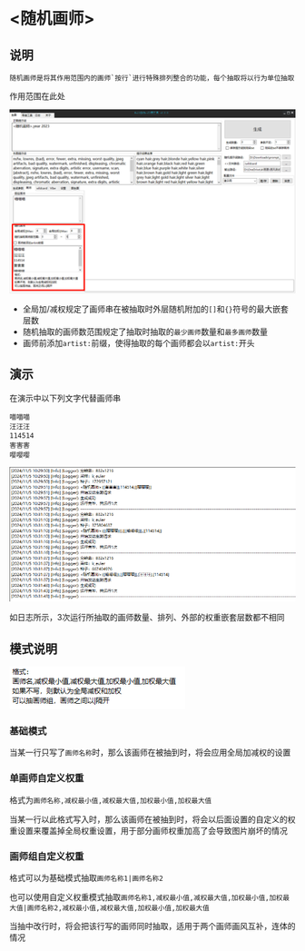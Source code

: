 # <随机画师>

## 说明

    随机画师是将其作用范围内的画师`按行`进行特殊排列整合的功能，每个抽取将以行为单位抽取

作用范围在此处

![alt text](image-10.png)

* 全局加/减权规定了画师串在被抽取时外层随机附加的`[]`和`{}`符号的最大嵌套层数
* 随机抽取的画师数范围规定了抽取时抽取的`最少画师`数量和`最多画师`数量
* 画师前添加`artist:`前缀，使得抽取的每个画师都会以`artist:`开头

## 演示

在演示中以下列文字代替画师串

```
喵喵喵
汪汪汪
114514
害害害
嘤嘤嘤
```

![alt text](image-11.png)

如日志所示，3次运行所抽取的画师数量、排列、外部的权重嵌套层数都不相同

## 模式说明

![alt text](image-12.png)

### 基础模式

当某一行只写了`画师名称`时，那么该画师在被抽到时，将会应用全局加减权的设置

### 单画师自定义权重

格式为`画师名称,减权最小值,减权最大值,加权最小值,加权最大值`

当某一行以此格式写入时，那么该画师在被抽到时，将会以后面设置的自定义的权重设置来覆盖掉全局权重设置，用于部分画师权重加高了会导致图片崩坏的情况

### 画师组自定义权重

格式可以为基础模式抽取`画师名称1|画师名称2`

也可以使用自定义权重模式抽取`画师名称1,减权最小值,减权最大值,加权最小值,加权最大值|画师名称2,减权最小值,减权最大值,加权最小值,加权最大值`

当抽中改行时，将会把该行写的画师同时抽取，适用于两个画师画风互补，连体的情况